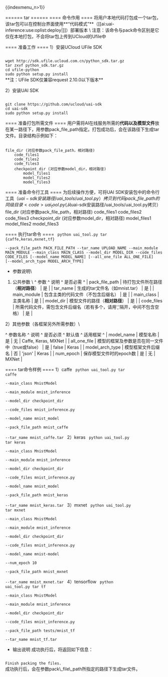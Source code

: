 {{indexmenu_n>1}}

====== tar ======
==== 命令作用 ====
将用户本地代码打包成一个tar包，该tar包可以在控制台界面使用**“代码模式”**（[[ai:uai-inference:use:oplist:deploy|]]）部署版本 \\
注意：该命令与pack命令区别是它仅在本地打包，不会将tar包上传到UCloud的Ufile中

==== 准备工作 ====
1）安装UCloud UFile SDK  

<code>
wget http://sdk.ufile.ucloud.com.cn/python_sdk.tar.gz
tar zxvf python_sdk.tar.gz
cd ufile-python
sudo python setup.py install
</code>
**注：UFile SDK仅兼容request 2.10.0以下版本**

2）安装UAI SDK

<code>
git clone https://github.com/ucloud/uai-sdk
cd uai-sdk
sudo python setup.py install
</code>


==== 准备打包所需文件 ====
用户需将AI在线服务所需的**代码以及模型文件**放在某一路径下，用参数pack\_file\_path指定。打包成功后，会在该路径下生成tar文件。目录结构示例如下：

<code>
file_dir (对应参数pack_file_path，相对路径)
    code_files1
    code_files2
    code_files3
    checkpoint_dir (对应参数model_dir，相对路径)
        model_files1
        model_files2
        model_files3
</code>

==== 准备命令行工具 ====
为后续操作方便，可将UAI SDK安装包中的命令行工具（$uai-sdk安装路径/uai\_tools/uai\_tool.py）拷贝到代码pack\_file\_path的同级目录
<code>
uai_tool.py (从$uai-sdk安装路径/uai_tools/uai_tool.py拷贝）
file_dir (对应参数pack_file_path，相对路径)
    code_files1
    code_files2
    code_files3
    checkpoint_dir (对应参数model_dir，相对路径)
        model_files1
        model_files2
        model_files3
</code>

==== 执行tar命令 ====
<code>
python uai_tool.py tar     {caffe,keras,mxnet,tf}  
                           --pack_file_path PACK_FILE_PATH
                           --tar_name UPLOAD_NAME
                           --main_module MAIN_MODULE 
                           --main_class MAIN_CLASS
                           --model_dir MODEL_DIR 
                           --code_files CODE_FILES
                           [--model_name MODEL_NAME]
                           [--all_one_file ALL_ONE_FILE]
                           [--model_arch_type MODEL_ARCH_TYPE]
</code>

  * 参数说明\\
1) 公共参数 \\
^ 参数                ^ 说明                                     ^ 是否必需  ^
| pack\_file\_path  | 待打包文件所在路径（**相对路径**）                  | 是     |
| tar\_name         | 生成的tar文件名（如mnist.tar）                  | 是     |
| main\_module      | 包含主类的代码文件（不包含后缀名）                      | 是     |
| main\_class       | 主类名称                                   | 是     |
| model\_dir        | 模型文件的路径（**相对路径**）                          | 是     |
| code\_files       | 所需代码文件，需包含文件后缀名（若有多个，请用','隔开，中间不包含空格）  | 是     |

2）其他参数（各框架另外所需参数）\\

^ 参数名称               ^ 说明                            ^ 是否必须  ^ 默认值     ^ 适用框架                 ^
| model\_name        | 模型名称                          | 是     | 无       | Caffe, Keras, MXNet  |
| all_one\_file      | 模型的框架及参数是否在同一文件中（true或false）  | 是     | false   | Keras                |
| model\_arch\_type  | 模型框架文件后缀名                     | 否     | 'json'  | Keras                |
| num\_epoch         | 保存模型文件时的epoch数                | 是     | 无       | MXNet                |

==== tar命令样例 ==== 
1）caffe
<code>
python uai_tool.py tar caffe \
--main_class MnistModel  \
--main_module mnist_inference  \
--model_dir checkpoint_dir  \
--code_files mnist_inference.py  \
--model_name mnist_model  \
--pack_file_path mnist_caffe \
--tar_name mnist_caffe.tar 
</code>
2）keras
<code>
python uai_tool.py tar keras \
--main_class MnistModel  \
--main_module mnist_inference  \
--model_dir checkpoint_dir  \
--code_files mnist_inference.py  \
--model_name mnist_model  \
--pack_file_path mnist_keras \
--tar_name mnist_keras.tar
</code>
3）mxnet
<code>
python uai_tool.py tar mxnet \
--main_class MnistModel  \
--main_module mnist_inference  \
--model_dir checkpoint_dir  \
--code_files mnist_inference.py  \
--model_name mnist-model  \
--num_epoch 10 \
--pack_file_path mnist_mxnet  \
--tar_name mnist_mxnet.tar
</code>
4）tensorflow
<code>
python uai_tool.py tar tf \
--main_class MnistModel \
--main_module mnist_inference \
--model_dir checkpoint_dir \
--code_files mnist_inference.py \
--pack_file_path tests/mnist_tf \
--tar_name mnist_tf.tar
</code>
  * 输出说明
成功执行后，将返回如下信息：
<code>
Finish packing the files.
</code>
成功执行后，会在参数pack\_file\_path所指定的路径下生成tar文件。
